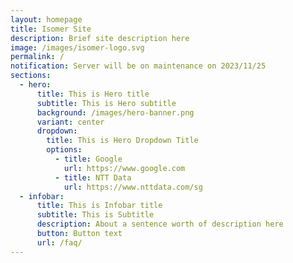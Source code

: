 ```yaml
---
layout: homepage
title: Isomer Site
description: Brief site description here
image: /images/isomer-logo.svg
permalink: /
notification: Server will be on maintenance on 2023/11/25
sections:
  - hero:
      title: This is Hero title
      subtitle: This is Hero subtitle
      background: /images/hero-banner.png
      variant: center
      dropdown:
        title: This is Hero Dropdown Title
        options:
          - title: Google
            url: https://www.google.com
          - title: NTT Data
            url: https://www.nttdata.com/sg
  - infobar:
      title: This is Infobar title
      subtitle: This is Subtitle
      description: About a sentence worth of description here
      button: Button text
      url: /faq/
---
```

